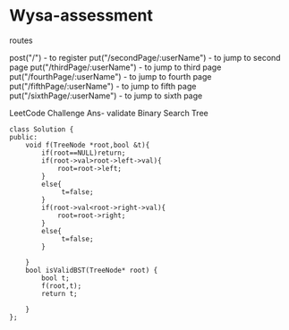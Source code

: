 # Wysa-assessment

routes 

post("/") - to register 
put("/secondPage/:userName") - to jump to second page 
put("/thirdPage/:userName") - to jump to third page 
put("/fourthPage/:userName") - to jump to fourth page 
put("/fifthPage/:userName") - to jump to fifth page 
put("/sixthPage/:userName") - to jump to sixth page 

LeetCode Challenge Ans- validate Binary Search Tree
```
class Solution {
public:
    void f(TreeNode *root,bool &t){
        if(root==NULL)return;
        if(root->val>root->left->val){
            root=root->left;
        }
        else{
             t=false;
        }
        if(root->val<root->right->val){
            root=root->right;
        }
        else{
             t=false;
        }
        
    }
    bool isValidBST(TreeNode* root) {
        bool t;
        f(root,t);
        return t;
        
    }
};
```

